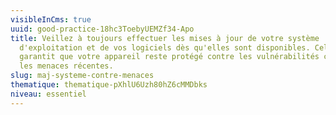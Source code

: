 ```yaml
---
visibleInCms: true
uuid: good-practice-18hc3ToebyUEMZf34-Apo
title: Veillez à toujours effectuer les mises à jour de votre système
  d'exploitation et de vos logiciels dès qu'elles sont disponibles. Cela
  garantit que votre appareil reste protégé contre les vulnérabilités connues et
  les menaces récentes.
slug: maj-systeme-contre-menaces
thematique: thematique-pXhlU6Uzh80hZ6cMMDbks
niveau: essentiel
---
```

